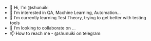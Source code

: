 - 👋 Hi, I’m @shunuiki
- 👀 I’m interested in QA, Machine Learning, Automation...
- 🌱 I’m currently learning Test Theory, trying to get better with testing tools
- 💞️ I’m looking to collaborate on ...
- 📫 How to reach me - @shunuiki on telegram

<!---
shunuiki/shunuiki is a ✨ special ✨ repository because its `README.md` (this file) appears on your GitHub profile.
You can click the Preview link to take a look at your changes.
--->
